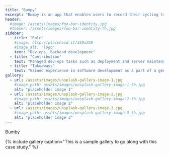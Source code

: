 ```yaml
---
title: "Bumpy"
excerpt: "Bumpy is an app that enables users to record their cycling trips and to gather valuable road condition data"
header:
  #image: /assets/images/foo-bar-identity.jpg
  #teaser: /assets/images/foo-bar-identity-th.jpg
sidebar:
  - title: "Role"
    #image: http://placehold.it/350x250
    #image_alt: "logo"
    text: "Dev-ops, backend development"
  - title: "Contribution"
    text: "Managed dev-ops tasks such as deployment and server maintenance. Aided the backend team in development"
  - title: "Takeaways"
    text: "Gained experience in software development as a part of a geographically dislocated team. Expanded knowledge of software installation and integration – particularly on linux servers"
gallery:
  - url: /assets/images/unsplash-gallery-image-1.jpg
    #image_path: assets/images/unsplash-gallery-image-1-th.jpg
    alt: "placeholder image 1"
  - url: /assets/images/unsplash-gallery-image-2.jpg
    #image_path: assets/images/unsplash-gallery-image-2-th.jpg
    alt: "placeholder image 2"
  - url: /assets/images/unsplash-gallery-image-3.jpg
    #image_path: assets/images/unsplash-gallery-image-3-th.jpg
    alt: "placeholder image 3"
---
```


Bumby

{% include gallery caption="This is a sample gallery to go along with this case study." %}
